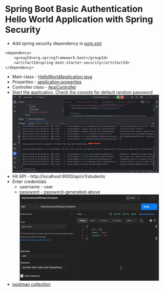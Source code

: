 # Spring Boot Basic Authentication Hello World Application with Spring Security
* Add spring security dependency in [pom.xml](pom.xml)
```
<dependency>
    <groupId>org.springframework.boot</groupId>
    <artifactId>spring-boot-starter-security</artifactId>
</dependency>
```
* Main class - [HelloWorldApplication.java](src/main/java/com/java/HelloWorldApplication.java)
* Properties - [application.properties](src/main/resources/application.properties)
* Controller class - [AppController](src/main/java/com/java/controller/AppController.java)
* Start the application. Check the console for default random password
![picture](imgs/default-random-password.jpg)
* Hit API - http://localhost:9000/api/v1/students
* Enter credentials
	* username - user
	* password - password-generated-above
![picture](imgs/creds-in-postman.jpg)
* [postman collection](postman/hello-world.postman_collection.json)